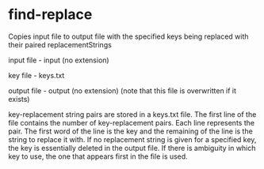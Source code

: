 # find-replace
Copies input file to output file with the specified keys being replaced with their paired replacementStrings

input file - input (no extension)

key file - keys.txt

output file - output (no extension) (note that this file is overwritten if it exists)



key-replacement string pairs are stored in a keys.txt file.
The first line of the file contains the number of key-replacement pairs.
Each line represents the pair. The first word of the line is the key and the remaining of the line is the string to replace it with.
If no replacement string is given for a specified key, the key is essentially deleted in the output file.
If there is ambiguity in which key to use, the one that appears first in the file is used.
